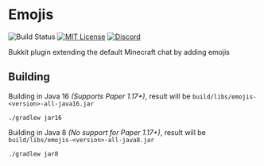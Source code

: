 # Emojis
![Build Status](https://img.shields.io/github/actions/workflow/status/unnamed/emojis/build.yml?branch=main)
[![MIT License](https://img.shields.io/badge/license-MIT-blue)](license.txt)
[![Discord](https://img.shields.io/discord/683899335405994062)](https://discord.gg/xbba2fy)

Bukkit plugin extending the default Minecraft chat by adding emojis

## Building
Building in Java 16 *(Supports Paper 1.17+)*, result will be `build/libs/emojis-<version>-all-java16.jar`
```shell
./gradlew jar16
```
Building in Java 8 *(No support for Paper 1.17+)*, result will be `build/libs/emojis-<version>-all-java8.jar`
```shell
./gradlew jar8
```